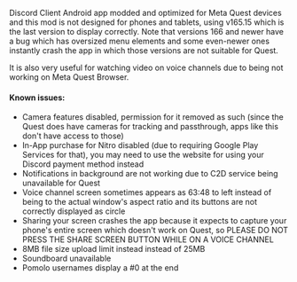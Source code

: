 Discord Client Android app modded and optimized for Meta Quest devices and this mod is not designed for phones and tablets, using v165.15 which is the last version to display correctly. Note that versions 166 and newer have a bug which has oversized menu elements and some even-newer ones instantly crash the app in which those versions are not suitable for Quest.

It is also very useful for watching video on voice channels due to being not working on Meta Quest Browser.
#### Known issues:
* Camera features disabled, permission for it removed as such (since the Quest does have cameras for tracking and passthrough, apps like this don't have access to those)
* In-App purchase for Nitro disabled (due to requiring Google Play Services for that), you may need to use the website for using your Discord payment method instead
* Notifications in background are not working due to C2D service being unavailable for Quest
* Voice channel screen sometimes appears as 63:48 to left instead of being to the actual window's aspect ratio and its buttons are not correctly displayed as circle
* Sharing your screen crashes the app because it expects to capture your phone's entire screen which doesn't work on Quest, so PLEASE DO NOT PRESS THE SHARE SCREEN BUTTON WHILE ON A VOICE CHANNEL
* 8MB file size upload limit instead instead of 25MB
* Soundboard unavailable
* Pomolo usernames display a #0 at the end
